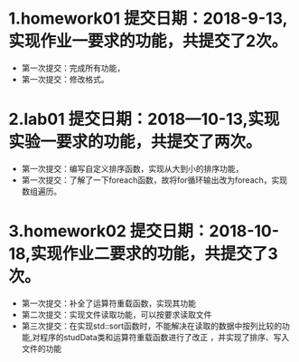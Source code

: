 # 1.homework01  提交日期：2018-9-13,实现作业一要求的功能，共提交了2次。

 + 第一次提交：完成所有功能，
 + 第一次提交：修改格式。

# 2.lab01       提交日期：2018—10-13,实现实验一要求的功能，共提交了两次。

 + 第一次提交：编写自定义排序函数，实现从大到小的排序功能，
 + 第一次提交：了解了一下foreach函数，故将for循环输出改为foreach，实现数组遍历。

# 3.homework02  提交日期：2018-10-18,实现作业二要求的功能，共提交了3次。

 + 第一次提交：补全了运算符重载函数，实现其功能         
 + 第二次提交：实现文件读取功能，可以按要求读取文件              
 + 第三次提交：在实现std::sort函数时，不能解决在读取的数据中按列比较的功能,对程序的studData类和运算符重载函数进行了改正 ，并实现了排序、写入文件的功能  